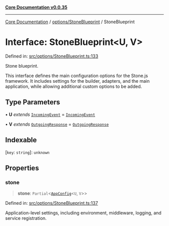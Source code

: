 [**Core Documentation v0.0.35**](../../../README.md)

***

[Core Documentation](../../../modules.md) / [options/StoneBlueprint](../README.md) / StoneBlueprint

# Interface: StoneBlueprint\<U, V\>

Defined in: [src/options/StoneBlueprint.ts:133](https://github.com/stonemjs/core/blob/c9d95b58ccfb8efcaba0bed7bbf19084836cc28d/src/options/StoneBlueprint.ts#L133)

Stone blueprint.

This interface defines the main configuration options for the Stone.js framework.
It includes settings for the builder, adapters, and the main application,
while allowing additional custom options to be added.

## Type Parameters

• **U** *extends* [`IncomingEvent`](../../../events/IncomingEvent/classes/IncomingEvent.md) = [`IncomingEvent`](../../../events/IncomingEvent/classes/IncomingEvent.md)

• **V** *extends* [`OutgoingResponse`](../../../events/OutgoingResponse/classes/OutgoingResponse.md) = [`OutgoingResponse`](../../../events/OutgoingResponse/classes/OutgoingResponse.md)

## Indexable

\[`key`: `string`\]: `unknown`

## Properties

### stone

> **stone**: `Partial`\<[`AppConfig`](AppConfig.md)\<`U`, `V`\>\>

Defined in: [src/options/StoneBlueprint.ts:137](https://github.com/stonemjs/core/blob/c9d95b58ccfb8efcaba0bed7bbf19084836cc28d/src/options/StoneBlueprint.ts#L137)

Application-level settings, including environment, middleware, logging, and service registration.
